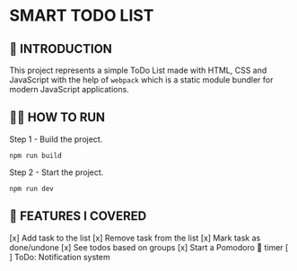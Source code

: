# SMART TODO LIST 

## 🚀 INTRODUCTION

This project represents a simple ToDo List made with HTML, CSS and JavaScript with the help of `webpack` which is a static module bundler for modern JavaScript applications.

## 🐱‍👓 HOW TO RUN

Step 1 - Build the project.

```
npm run build
```

Step 2 - Start the project.

```
npm run dev
```

## 🎉 FEATURES I COVERED

[x] Add task to the list
[x] Remove task from the list
[x] Mark task as done/undone
[x] See todos based on groups
[x] Start a Pomodoro 🍅 timer
[ ] ToDo: Notification system
